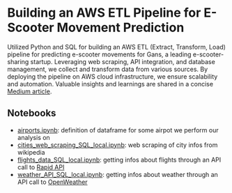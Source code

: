 # Building an AWS ETL Pipeline for E-Scooter Movement Prediction

Utilized Python and SQL for building an AWS ETL (Extract, Transform, Load) pipeline for predicting e-scooter movements for Gans, a leading e-scooter-sharing startup. Leveraging web scraping, API integration, and database management, we collect and transform data from various sources. By deploying the pipeline on AWS cloud infrastructure, we ensure scalability and automation. Valuable insights and learnings are shared in a concise [Medium article](https://medium.com/@gian.inkof/data-pipelines-on-the-cloud-or-what-it-actually-means-to-extract-transform-and-load-etl-data-1ad23cd2bb6).

## Notebooks
* [airports.ipynb](https://github.com/ginkof/Building-an-AWS-ETL-Pipeline-for-E-Scooter-Movement-Prediction/blob/main/airports.ipynb): definition of dataframe for some airpot we perform our analysis on
* [cities_web_scraping_SQL_local.ipynb](https://github.com/ginkof/Building-an-AWS-ETL-Pipeline-for-E-Scooter-Movement-Prediction/blob/main/cities_web_scraping_SQL_local.ipynb): web scraping of city infos from wikipedia
* [flights_data_SQL_local.ipynb](https://github.com/ginkof/Building-an-AWS-ETL-Pipeline-for-E-Scooter-Movement-Prediction/blob/main/flights_data_SQL_local.ipynb): getting infos about flights through an API call to [Rapid API](https://rapidapi.com/hub/)
* [weather_API_SQL_local.ipynb](https://github.com/ginkof/Building-an-AWS-ETL-Pipeline-for-E-Scooter-Movement-Prediction/blob/main/weather_API_SQL_local.ipynb): getting infos about weather through an API call to [OpenWeather](https://rapidapi.com/hub/)
